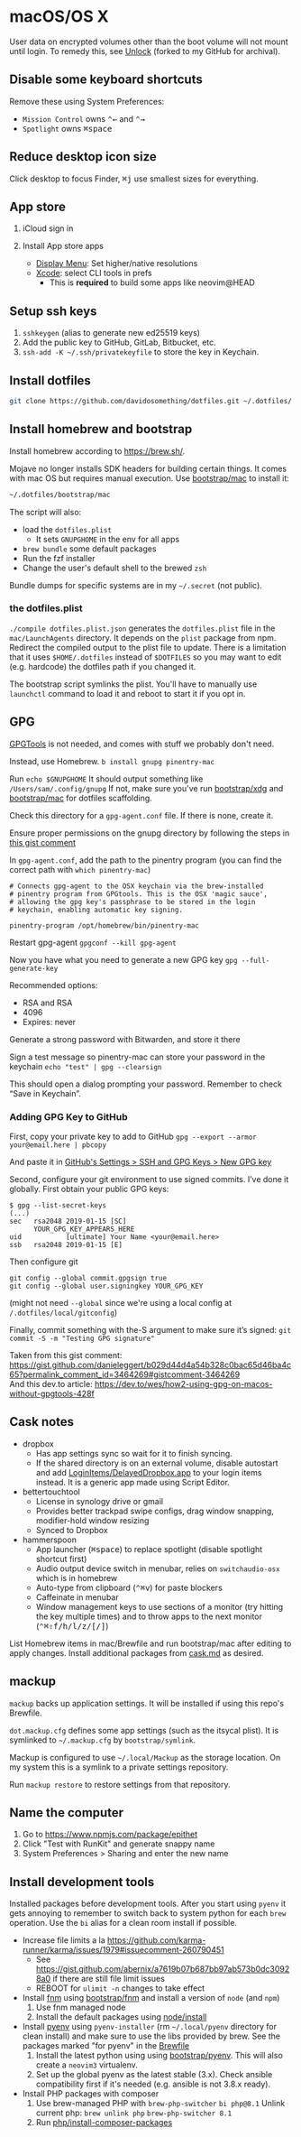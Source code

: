 # macOS/OS X

User data on encrypted volumes other than the boot volume will not mount until
login. To remedy this, see [Unlock] (forked to my GitHub for archival).

## Disable some keyboard shortcuts

Remove these using System Preferences:

- `Mission Control` owns <kbd>⌃</kbd><kbd>←</kbd> and <kbd>⌃</kbd><kbd>→</kbd>
- `Spotlight` owns <kbd>⌘</kbd><kbd>space</kbd>

## Reduce desktop icon size

Click desktop to focus Finder, <kbd>⌘</kbd><kbd>j</kbd> use smallest sizes for
everything.

## App store

1. iCloud sign in
1. Install App store apps

    - [Display Menu]: Set higher/native resolutions
    - [Xcode]: select CLI tools in prefs
        - This is __required__ to build some apps like neovim@HEAD

## Setup ssh keys

1. `sshkeygen` (alias to generate new ed25519 keys)
1. Add the public key to GitHub, GitLab, Bitbucket, etc.
1. `ssh-add -K ~/.ssh/privatekeyfile` to store the key in Keychain.

## Install dotfiles

```sh
git clone https://github.com/davidosomething/dotfiles.git ~/.dotfiles/
```

## Install homebrew and bootstrap

Install homebrew according to <https://brew.sh/>.

Mojave no longer installs SDK headers for building certain things. It comes
with mac OS but requires manual execution. Use
[bootstrap/mac](../bootstrap/mac) to install it:

```sh
~/.dotfiles/bootstrap/mac
```

The script will also:

- load the `dotfiles.plist`
    - It sets `GNUPGHOME` in the env for all apps
- `brew bundle` some default packages
- Run the fzf installer
- Change the user's default shell to the brewed `zsh`

Bundle dumps for specific systems are in my `~/.secret` (not public).

### the dotfiles.plist

`./compile dotfiles.plist.json` generates the `dotfiles.plist` file in the
`mac/LaunchAgents` directory. It depends on the `plist` package from npm.
Redirect the compiled output to the plist file to update.
There is a limitation that it uses `$HOME/.dotfiles` instead of `$DOTFILES`
so you may want to edit (e.g. hardcode) the dotfiles path if you changed it.

The bootstrap script symlinks the plist. You'll have to manually use
`launchctl` command to load it and reboot to start it if you opt in.


## GPG

[GPGTools](https://gpgtools.org/) is not needed, and comes with stuff we probably don't need.

Instead, use Homebrew.
`b install gnupg pinentry-mac`

Run `echo $GNUPGHOME`
It should output something like `/Users/sam/.config/gnupg`
If not, make sure you've run [bootstrap/xdg](../bootstrap/xdg) and [bootstrap/mac](../bootstrap/mac) for dotfiles
scaffolding.

Check this directory for a `gpg-agent.conf` file. If there is none, create it.

Ensure proper permissions on the gnupg directory by following the steps in
[this gist
comment](https://gist.github.com/oseme-techguy/bae2e309c084d93b75a9b25f49718f85?permalink_comment_id=4198726#gistcomment-4198726)

In `gpg-agent.conf`, add the path to the pinentry program (you can find the correct path
with `which pinentry-mac`)

```
# Connects gpg-agent to the OSX keychain via the brew-installed
# pinentry program from GPGtools. This is the OSX 'magic sauce',
# allowing the gpg key's passphrase to be stored in the login
# keychain, enabling automatic key signing.

pinentry-program /opt/homebrew/bin/pinentry-mac
```

Restart gpg-agent
`gpgconf --kill gpg-agent`

Now you have what you need to generate a new GPG key
`gpg --full-generate-key`

Recommended options:

- RSA and RSA
- 4096
- Expires: never

Generate a strong password with Bitwarden, and store it there

Sign a test message so pinentry-mac can store your password in the keychain
`echo "test" | gpg --clearsign`

This should open a dialog prompting your password. Remember to check “Save in Keychain”.


### Adding GPG Key to GitHub

First, copy your private key to add to GitHub
`gpg --export --armor your@email.here | pbcopy`

And paste it in [GitHub's Settings > SSH and GPG Keys > New GPG
key](https://github.com/settings/gpg/new)

Second, configure your git environment to use signed commits. I’ve done it globally. First obtain your public GPG keys:

```
$ gpg --list-secret-keys
(...)
sec   rsa2048 2019-01-15 [SC]
      YOUR_GPG_KEY_APPEARS_HERE
uid           [ultimate] Your Name <your@email.here>
ssb   rsa2048 2019-01-15 [E]
```

Then configure git

```
git config --global commit.gpgsign true
git config --global user.signingkey YOUR_GPG_KEY
```
(might not need `--global` since we're using a local config at
`/.dotfiles/local/gitconfig`)

Finally, commit something with the-S argument to make sure it’s signed:
`git commit -S -m "Testing GPG signature"`

Taken from this gist comment: <https://gist.github.com/danieleggert/b029d44d4a54b328c0bac65d46ba4c65?permalink_comment_id=3464269#gistcomment-3464269>  
And this dev.to article: <https://dev.to/wes/how2-using-gpg-on-macos-without-gpgtools-428f>


## Cask notes

- dropbox
    - Has app settings sync so wait for it to finish syncing.
    - If the shared directory is on an external volume, disable autostart and
      add [LoginItems/DelayedDropbox.app](LoginItems/DelayedDropbox.app) to
      your login items instead. It is a generic app made using Script Editor.
- bettertouchtool
    - License in synology drive or gmail
    - Provides better trackpad swipe configs, drag window snapping,
      modifier-hold window resizing
    - Synced to Dropbox
- hammerspoon
    - App launcher (<kbd>⌘</kbd><kbd>space</kbd>) to replace spotlight
      (disable spotlight shortcut first)
    - Audio output device switch in menubar, relies on `switchaudio-osx` which
      is in homebrew
    - Auto-type from clipboard (<kbd>⌃</kbd><kbd>⌘</kbd><kbd>v</kbd>) for
      paste blockers
    - Caffeinate in menubar
    - Window management keys to use sections of a monitor (try hitting the key
      multiple times) and to throw apps to the next monitor
      (<kbd>⌃</kbd><kbd>⌘</kbd><kbd>⇧</kbd><kbd>f/h/l/z/[/]</kbd>)

List Homebrew items in mac/Brewfile and run bootstrap/mac after editing to
apply changes. Install additional packages from [cask.md](./cask.md) as
desired.

## mackup

`mackup` backs up application settings. It will be installed if using this
repo's Brewfile.

`dot.mackup.cfg` defines some app settings (such as the itsycal plist). It is
symlinked to `~/.mackup.cfg` by `bootstrap/symlink`.

Mackup is configured to use `~/.local/Mackup` as the storage location. On my
system this is a symlink to a private settings repository.

Run `mackup restore` to restore settings from that repository.

## Name the computer

1. Go to https://www.npmjs.com/package/epithet
2. Click "Test with RunKit" and generate snappy name
3. System Preferences > Sharing and enter the new name

## Install development tools

Installed packages before development tools. After you start using `pyenv` it
gets annoying to remember to switch back to system python for each `brew`
operation. Use the `bi` alias for a clean room install if possible.

- Increase file limits a la
  <https://github.com/karma-runner/karma/issues/1979#issuecomment-260790451>
    - See <https://gist.github.com/abernix/a7619b07b687bb97ab573b0dc30928a0>
      if there are still file limit issues
    - REBOOT for `ulimit -n` changes to take effect
- Install [fnm] using [bootstrap/fnm](../bootstrap/fnm) and install a version
  of `node` (and `npm`)
  1. Use fnm managed node
  1. Install the default packages using [node/install](../node/install)
- Install [pyenv] using `pyenv-installer` (rm `~/.local/pyenv` directory for
  clean install) and make sure to use the libs provided by brew. See the
  packages marked "for pyenv" in the [Brewfile](./Brewfile)
  1. Install the latest python using using
     [bootstrap/pyenv](../bootstrap/pyenv). This will also create a `neovim3`
     virtualenv.
  1. Set up the global pyenv as the latest stable (3.x). Check ansible
     compatibility first if it's needed (e.g. ansible is not 3.8.x ready).
- Install PHP packages with composer
  1. Use brew-managed PHP with `brew-php-switcher`
  `bi php@8.1`
  Unlink current php: `brew unlink php`
  `brew-php-switcher 8.1`
  1. Run [php/install-composer-packages](../php/install-composer-packages)


[fnm]: https://github.com/Schniz/fnm
[pyenv]: https://github.com/pyenv/pyenv
[unlock]: https://github.com/davidosomething/Unlock
[Display Menu]: https://apps.apple.com/us/app/display-menu/id549083868?mt=12
[Xcode]: https://apps.apple.com/us/app/xcode/id497799835?mt=12
